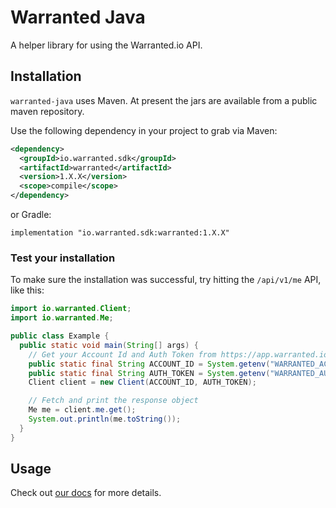 # Warranted Java
A helper library for using the Warranted.io API.

## Installation
`warranted-java` uses Maven. At present the jars are available from a public maven repository.

Use the following dependency in your project to grab via Maven:

```xml
<dependency>
  <groupId>io.warranted.sdk</groupId>
  <artifactId>warranted</artifactId>
  <version>1.X.X</version>
  <scope>compile</scope>
</dependency>
```

or Gradle:

```
implementation "io.warranted.sdk:warranted:1.X.X"
```

### Test your installation
To make sure the installation was successful, try hitting the `/api/v1/me` API, like this:
```java
import io.warranted.Client;
import io.warranted.Me;

public class Example {
  public static void main(String[] args) {
    // Get your Account Id and Auth Token from https://app.warranted.io/settings/webhook
    public static final String ACCOUNT_ID = System.getenv("WARRANTED_ACCOUNT_ID");
    public static final String AUTH_TOKEN = System.getenv("WARRANTED_AUTH_TOKEN");
    Client client = new Client(ACCOUNT_ID, AUTH_TOKEN);

    // Fetch and print the response object
    Me me = client.me.get();
    System.out.println(me.toString());
  }
}
```

## Usage
Check out [our docs](https://app.warranted.io/docs) for more details.